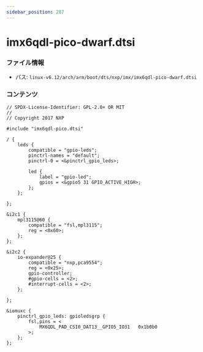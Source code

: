 ```yaml
---
sidebar_position: 287
---
```

# imx6qdl-pico-dwarf.dtsi

### ファイル情報

- パス: `linux-v6.12/arch/arm/boot/dts/nxp/imx/imx6qdl-pico-dwarf.dtsi`

### コンテンツ

```dtsi
// SPDX-License-Identifier: GPL-2.0+ OR MIT
//
// Copyright 2017 NXP

#include "imx6qdl-pico.dtsi"

/ {
	leds {
		compatible = "gpio-leds";
		pinctrl-names = "default";
		pinctrl-0 = <&pinctrl_gpio_leds>;

		led {
			label = "gpio-led";
			gpios = <&gpio5 31 GPIO_ACTIVE_HIGH>;
		};
	};

};

&i2c1 {
	mpl3115@60 {
		compatible = "fsl,mpl3115";
		reg = <0x60>;
	};
};

&i2c2 {
	io-expander@25 {
		compatible = "nxp,pca9554";
		reg = <0x25>;
		gpio-controller;
		#gpio-cells = <2>;
		#interrupt-cells = <2>;
	};

};

&iomuxc {
	pinctrl_gpio_leds: gpioledsgrp {
		fsl,pins = <
			MX6QDL_PAD_CSI0_DAT13__GPIO5_IO31	0x1b0b0
		>;
	};
};

```
